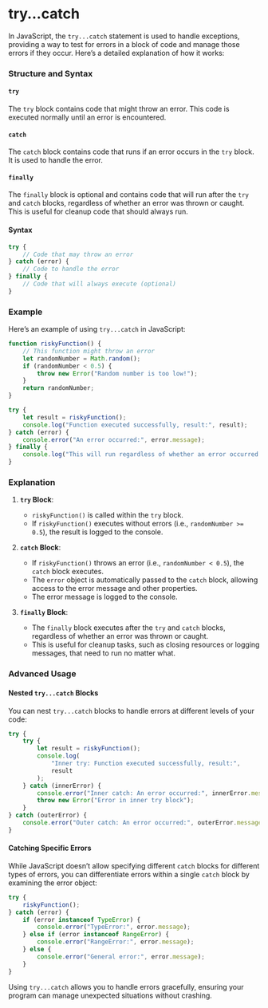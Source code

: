 # try...catch

In JavaScript, the `try...catch` statement is used to handle exceptions, providing a way to test for errors in a block of code and manage those errors if they occur. Here’s a detailed explanation of how it works:

### Structure and Syntax

#### `try`

The `try` block contains code that might throw an error. This code is executed normally until an error is encountered.

#### `catch`

The `catch` block contains code that runs if an error occurs in the `try` block. It is used to handle the error.

#### `finally`

The `finally` block is optional and contains code that will run after the `try` and `catch` blocks, regardless of whether an error was thrown or caught. This is useful for cleanup code that should always run.

#### Syntax

```javascript
try {
    // Code that may throw an error
} catch (error) {
    // Code to handle the error
} finally {
    // Code that will always execute (optional)
}
```

### Example

Here’s an example of using `try...catch` in JavaScript:

```javascript
function riskyFunction() {
    // This function might throw an error
    let randomNumber = Math.random();
    if (randomNumber < 0.5) {
        throw new Error("Random number is too low!");
    }
    return randomNumber;
}

try {
    let result = riskyFunction();
    console.log("Function executed successfully, result:", result);
} catch (error) {
    console.error("An error occurred:", error.message);
} finally {
    console.log("This will run regardless of whether an error occurred.");
}
```

### Explanation

1. **`try` Block**:

    - `riskyFunction()` is called within the `try` block.
    - If `riskyFunction()` executes without errors (i.e., `randomNumber >= 0.5`), the result is logged to the console.

2. **`catch` Block**:

    - If `riskyFunction()` throws an error (i.e., `randomNumber < 0.5`), the `catch` block executes.
    - The `error` object is automatically passed to the `catch` block, allowing access to the error message and other properties.
    - The error message is logged to the console.

3. **`finally` Block**:
    - The `finally` block executes after the `try` and `catch` blocks, regardless of whether an error was thrown or caught.
    - This is useful for cleanup tasks, such as closing resources or logging messages, that need to run no matter what.

### Advanced Usage

#### Nested `try...catch` Blocks

You can nest `try...catch` blocks to handle errors at different levels of your code:

```javascript
try {
    try {
        let result = riskyFunction();
        console.log(
            "Inner try: Function executed successfully, result:",
            result
        );
    } catch (innerError) {
        console.error("Inner catch: An error occurred:", innerError.message);
        throw new Error("Error in inner try block");
    }
} catch (outerError) {
    console.error("Outer catch: An error occurred:", outerError.message);
}
```

#### Catching Specific Errors

While JavaScript doesn’t allow specifying different `catch` blocks for different types of errors, you can differentiate errors within a single `catch` block by examining the error object:

```javascript
try {
    riskyFunction();
} catch (error) {
    if (error instanceof TypeError) {
        console.error("TypeError:", error.message);
    } else if (error instanceof RangeError) {
        console.error("RangeError:", error.message);
    } else {
        console.error("General error:", error.message);
    }
}
```

Using `try...catch` allows you to handle errors gracefully, ensuring your program can manage unexpected situations without crashing.
